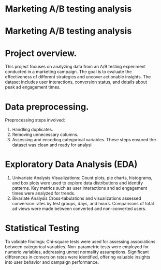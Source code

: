# Marketing A/B testing analysis

# Marketing A/B testing analysis

# Project overview.
This project focuses on analyzing data from an A/B testing experiment conducted in a marketing campaign. The goal is to evaluate the effectiveness of different strategies and uncover actionable insights. The dataset includes user interactions, conversion status, and details about peak ad engagement times.

# Data preprocessing.
Preprocessing steps involved:

1. Handling duplicates.
2. Removing unnecessary columns.
3. Assessing and encoding categorical variables.
These steps ensured the dataset was clean and ready for analysi

# Exploratory Data Analysis (EDA)
1. Univariate Analysis
Visualizations: Count plots, pie charts, histograms, and box plots were used to explore data distributions and identify patterns.
Key metrics such as user interactions and ad engagement times were analyzed for trends.
2. Bivariate Analysis
Cross-tabulations and visualizations assessed conversion rates by test groups, days, and hours.
Comparisons of total ad views were made between converted and non-converted users.

# Statistical Testing

To validate findings:
Chi-square tests were used for assessing associations between categorical variables.
Non-parametric tests were employed for numeric variables, addressing unmet normality assumptions.
Significant differences in conversion rates were identified, offering valuable insights into user behavior and campaign performance.
